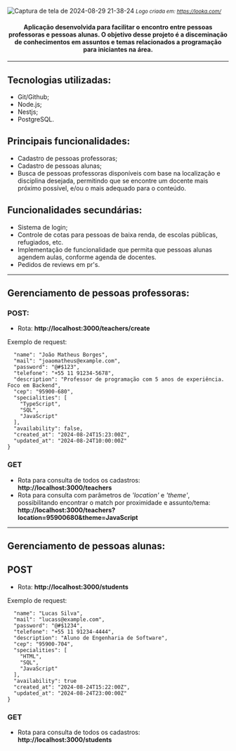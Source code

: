 ![Captura de tela de 2024-08-29 21-38-24](https://github.com/user-attachments/assets/70e76fd9-a2c0-4e43-a3bf-97d0b24878bd)
<small><i> Logo criada em: https://looka.com/ </i></small>

<h4 div align="center">
Aplicação desenvolvida para facilitar o encontro entre pessoas professoras e pessoas alunas. O objetivo desse projeto é a disceminação de conhecimentos em assuntos e temas relacionados a programação para iniciantes na área.
</h4></div>

<hr>

## Tecnologias utilizadas:

- Git/Github;
- Node.js;
- Nestjs;
- PostgreSQL.

## Principais funcionalidades:

- Cadastro de pessoas professoras;
- Cadastro de pessoas alunas;
- Busca de pessoas professoras disponíveis com base na localização e disciplina desejada, permitindo que se encontre um docente mais próximo possível, e/ou o mais adequado para o conteúdo.

## Funcionalidades secundárias:

- Sistema de login;
- Controle de cotas para pessoas de baixa renda, de escolas públicas, refugiados, etc.
- Implementação de funcionalidade que permita que pessoas alunas agendem aulas, conforme agenda de docentes.
- Pedidos de reviews em pr's.

<hr>

## Gerenciamento de pessoas professoras:

### POST:

- Rota: **http://localhost:3000/teachers/create**

Exemplo de request:

```{
  "name": "João Matheus Borges",
  "mail": "joaomatheus@example.com",
  "password": "@#$123",
  "telefone": "+55 11 91234-5678",
  "description": "Professor de programação com 5 anos de experiência. Foco em Backend",
  "cep": "95900-680",
  "specialities": [
    "TypeScript",
    "SQL",
    "JavaScript"
  ],
  "availability": false,
  "created_at": "2024-08-24T15:23:00Z",
  "updated_at": "2024-08-24T10:00:00Z"
}
```

### GET

- Rota para consulta de todos os cadastros: **http://localhost:3000/teachers**
- Rota para consulta com parâmetros de _'location'_ e _'theme'_, possibilitando encontrar o match por proximidade e assunto/tema: **http://localhost:3000/teachers?location=95900680&theme=JavaScript**

<hr>

## Gerenciamento de pessoas alunas:

## POST

- Rota: **http://localhost:3000/students**

Exemplo de request:

```{
  "name": "Lucas Silva",
  "mail": "lucass@example.com",
  "password": "@#$1234",
  "telefone": "+55 11 91234-4444",
  "description": "Aluno de Engenharia de Software",
  "cep": "95900-704",
  "specialities": [
    "HTML",
    "SQL",
    "JavaScript"
  ],
  "availability": true
  "created_at": "2024-08-24T15:22:00Z",
  "updated_at": "2024-08-24T23:00:00Z"
}
```

### GET

- Rota para consulta de todos os cadastros: **http://localhost:3000/students**
